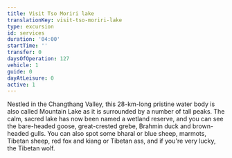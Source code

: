 ```yaml
---
title: Visit Tso Moriri lake
translationKey: visit-tso-moriri-lake
type: excursion
id: services
duration: '04:00'
startTime: ''
transfer: 0
daysOfOperation: 127
vehicle: 1
guide: 0
dayAtLeisure: 0
active: 1
---
```

Nestled in the Changthang Valley, this 28-km-long pristine water body is also called Mountain Lake as it is surrounded by a number of tall peaks. The calm, sacred lake has now been named a wetland reserve, and you can see the bare-headed goose, great-crested grebe, Brahmin duck and brown-headed gulls. You can also spot some bharal or blue sheep, marmots, Tibetan sheep, red fox and kiang or Tibetan ass, and if you're very lucky, the Tibetan wolf.